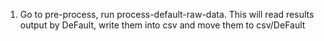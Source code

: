 1) Go to pre-process, run process-default-raw-data. This will read results output by DeFault, write them into csv and move them to csv/DeFault